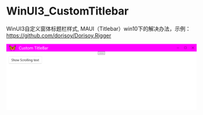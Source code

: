 # WinUI3_CustomTitlebar
WinUI3自定义窗体标题栏样式, MAUI（Titlebar）win10下的解决办法，示例： https://github.com/dorisoy/Dorisoy.Rigger

<img  src="https://github.com/dorisoy/WinUI3_CustomTitlebar/blob/main/scr.png?raw=true"/>
